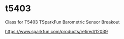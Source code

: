 # t5403
Class for T5403 TSparkFun Barometric Sensor Breakout 

https://www.sparkfun.com/products/retired/12039
